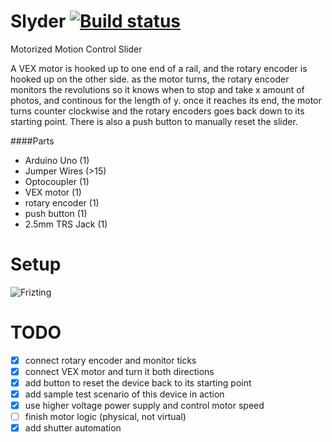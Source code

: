 # Slyder [![Build status](https://api.travis-ci.org/Vikaton/camrail.svg?branch=master)](https://travis-ci.org/Vikaton/camrail)
Motorized Motion Control Slider

A VEX motor is hooked up to one end of a rail, and the rotary encoder is hooked up on the other side. as the motor turns, the rotary encoder monitors the revolutions so it knows when to stop and take x amount of photos, and continous for the length of y. once it reaches its end, the motor turns counter clockwise and the rotary encoders goes back down to its starting point. There is also a push button to manually reset the slider.

####Parts

- Arduino Uno (1)
- Jumper Wires (>15)
- Optocoupler (1)
- VEX motor (1)
- rotary encoder (1)
- push button (1)
- 2.5mm TRS Jack (1)

# Setup

![Frizting](http://i.imgur.com/L8Fay1x.png)

# TODO
- [x] connect rotary encoder and monitor ticks
- [x] connect VEX motor and turn it both directions
- [x] add button to reset the device back to its starting point
- [x] add sample test scenario of this device in action
- [x] use higher voltage power supply and control motor speed
- [ ] finish motor logic (physical, not virtual)
- [x] add shutter automation
